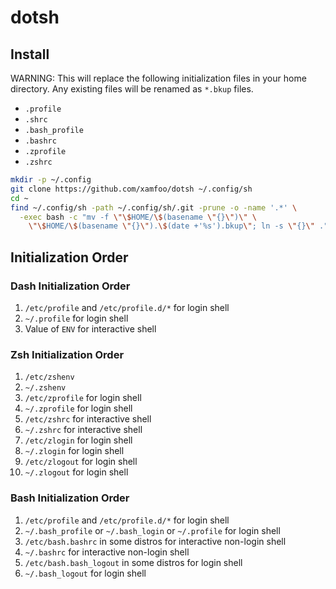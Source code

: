 # dotsh

## Install

WARNING: This will replace the following initialization files in your home
directory. Any existing files will be renamed as `*.bkup` files.

- `.profile`
- `.shrc`
- `.bash_profile`
- `.bashrc`
- `.zprofile`
- `.zshrc`

```bash
mkdir -p ~/.config
git clone https://github.com/xamfoo/dotsh ~/.config/sh
cd ~
find ~/.config/sh -path ~/.config/sh/.git -prune -o -name '.*' \
  -exec bash -c "mv -f \"\$HOME/\$(basename \"{}\")\" \
    \"\$HOME/\$(basename \"{}\").\$(date +'%s').bkup\"; ln -s \"{}\" ." \;
```

## Initialization Order

### Dash Initialization Order

1. `/etc/profile` and `/etc/profile.d/*` for login shell
2. `~/.profile` for login shell
3. Value of `ENV` for interactive shell

### Zsh Initialization Order

1.  `/etc/zshenv`
2.  `~/.zshenv`
4.  `/etc/zprofile` for login shell
5.  `~/.zprofile` for login shell
6.  `/etc/zshrc` for interactive shell
7.  `~/.zshrc` for interactive shell
8.  `/etc/zlogin` for login shell
9.  `~/.zlogin` for login shell
10. `/etc/zlogout` for login shell
11. `~/.zlogout` for login shell

### Bash Initialization Order

1. `/etc/profile` and `/etc/profile.d/*` for login shell
2. `~/.bash_profile` or `~/.bash_login` or `~/.profile` for login shell
3. `/etc/bash.bashrc` in some distros for interactive non-login shell
4. `~/.bashrc` for interactive non-login shell
5. `/etc/bash.bash_logout` in some distros for login shell
6. `~/.bash_logout` for login shell
